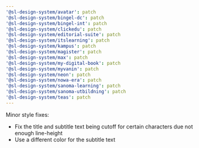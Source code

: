 ```yaml
---
'@sl-design-system/avatar': patch
'@sl-design-system/bingel-dc': patch
'@sl-design-system/bingel-int': patch
'@sl-design-system/clickedu': patch
'@sl-design-system/editorial-suite': patch
'@sl-design-system/itslearning': patch
'@sl-design-system/kampus': patch
'@sl-design-system/magister': patch
'@sl-design-system/max': patch
'@sl-design-system/my-digital-book': patch
'@sl-design-system/myvanin': patch
'@sl-design-system/neon': patch
'@sl-design-system/nowa-era': patch
'@sl-design-system/sanoma-learning': patch
'@sl-design-system/sanoma-utbildning': patch
'@sl-design-system/teas': patch
---
```


Minor style fixes:
- Fix the title and subtitle text being cutoff for certain characters due not enough line-height
- Use a different color for the subtitle text
